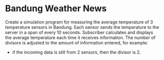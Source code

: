 # **Bandung Weather News**
Create a simulation program for measuring the average temperature of 3 temperature sensors in Bandung. Each sensor sends the temperature to the server in a span of every 10 seconds. Subscriber calculates and displays the average temperature each time it receives information. The number of divisors is adjusted to the amount of information entered, for example:
- if the incoming data is still from 2 sensors, then the divisor is 2.
